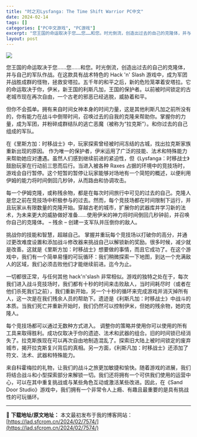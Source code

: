 ```yaml
---
title: "时之刃Lysfanga: The Time Shift Warrior PC中文"
date: 2024-02-14
tags: []
categories: ["PC中文游戏", "PC游戏"]
excerpt: "您王国的命运取决于您……您……和您。时光倒流，创造出过去的自己的克隆体，并与自己的军队作战。在这款具有战术特色的 Hack &#039;n&#039; Slash 游戏中，成为军团并战胜成群的怪物，拯救安塔拉。五千年的和平之后，新的危险笼罩着安塔拉。它的命运取决于你，伊米，新王国的利斯凡加，王国的保护者。以前被时间锁定&hellip;"
layout: post
---
```


<img class="aligncenter" src="https://cdn.akamai.steamstatic.com/steam/apps/2161620/header_schinese.jpg?t=1707832876" />

您王国的命运取决于您……您……和您。时光倒流，创造出过去的自己的克隆体，并与自己的军队作战。在这款具有战术特色的 Hack 'n' Slash 游戏中，成为军团并战胜成群的怪物，拯救安塔拉。五千年的和平之后，新的危险笼罩着安塔拉。它的命运取决于你，伊米，新王国的利斯凡加，王国的保护者。以前被时间锁定的古老城市现在再次自由，一个古老的邪恶已经逃脱，威胁着和平。

但你不会孤单。拥有来自时间女神本身的时间力量，这是其他利斯凡加之前所没有的，你有能力在战斗中倒带时间，召唤过去的自我的克隆来帮助你。掌握你的力量，成为军团，并粉碎成群结队的逃亡恶魔（被称为“拉克斯”）。和你过去的自己组成的军队。

在《里斯方加：时移战士》中，玩家探索曾经被时间冻结的古城，找出拉克斯家族重新出现的原因。
作为唯一的保护者，伊米运用了广泛的技能、法术和特殊能力来帮助她应对遭遇。虽然人们感到继续前进的紧迫性，但《Lysfanga：时移战士》鼓励玩家在行动前三思而后行。当进入被各种 Raxes 占据的环境中的竞技场时，游戏会自行暂停。这个短暂的暂停让玩家能够对场地有一个简短的概述，以便利用伊姆的能力将时间倒回几秒钟，从而路由和协调攻击。

每一个伊姆克隆，或称残余物，都是在每次时间旅行中可见的过去的自己。克隆人是您之前在竞技场中积极参与的过去。然而，每个竞技场都在时间限制下运行，并且玩家从有限数量的克隆开始。穿越古老的城市，扩展你的武器库并学习新的法术，为未来更大的威胁做好准备……使用伊米的神力将时间倒回几秒钟前，并召唤你自己的克隆体。 – 残余 – 创建一支军队并压倒你的敌人。

挑战你的技能和智慧，超越自己。
掌握并重玩每个竞技场以打破你的高分，并通过更改难度设置和添加战斗修改器来挑战自己以解锁新的奖励。很多时候，减少就是改善。这就是《里斯方加：时移战士》想要做的事情，而且它成功了。在这个游戏中，我们有一个简单易懂的可玩循环：我们稍微探索一下地图，到达一个充满敌人的区域，我们必须击败他们才能继续前进。迄今为止。

一切都很正常，与任何其他 hack'n'slash 非常相似。游戏的独特之处在于，每次我们进入战斗竞技场时，我们都有十秒的时间来击败敌人，当时间耗尽时（或者在他们杀死我们之前），我们重新开始，另一个十秒的循环来完成游戏并消灭掉所有人，这一次是在我们残余人员的帮助下。遗迹是《利斯凡加：时移战士》中战斗的本质。当我们死亡并重新开始时，我们仍然可以控制伊米，但她的残余物，她的克隆人。

每个竞技场都可以通过无数种方式进入。
调整你的策略并使用你可以使用的所有工具来取得胜利。成功仅取决于你的遗迹、法术和武器的组合。旧的时间锁已经消失了。拉克斯族现在可以再次自由地制造混乱了。探索旧大陆上被时间锁定的废弃城市，揭开拉克斯复兴背后的真相。另一方面，《利斯凡加：时移战士》还添加了符文、法术、武器和特殊能力。

来自科霍梅拉的礼物，让我们的战斗之旅更加敏捷和愉快。随着游戏的进展，我们将结合战斗和小型探索部分来解锁一切。我们还将拥有一个可供我们使用的运营中心，可以在其中重复挑战或与某些角色互动或激活某些改进。因此，在《Sand Door Studio》游戏中，我们拥有一个非常令人上瘾、有趣且最重要的是具有挑战性的可玩循环。

---
📖 **下载地址/原文地址：** 本文最初发布于我的博客网站：[https://lad.sfcrom.cn/2024/02/7574/](https://lad.sfcrom.cn/2024/02/7574/)
